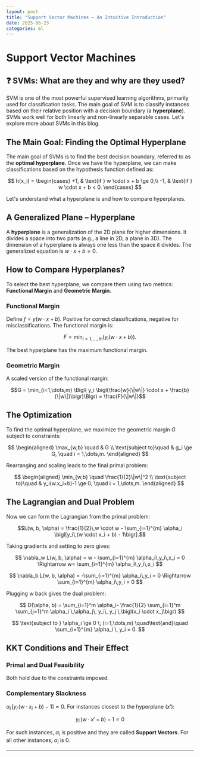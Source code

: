 ```yaml
---
layout: post
title: "Support Vector Machines – An Intuitive Introduction"
date: 2025-06-23
categories: ml
---
```


# Support Vector Machines

## ❓ SVMs: What are they and why are they used?

SVM is one of the most powerful supervised learning algorithms, primarily used for classification tasks. The main goal of SVM is to classify instances based on their relative position with a decision boundary (a **hyperplane**). SVMs work well for both linearly and non-linearly separable cases. Let's explore more about SVMs in this blog.

## The Main Goal: Finding the Optimal Hyperplane

The main goal of SVMs is to find the best decision boundary, referred to as the **optimal hyperplane**. Once we have the hyperplane, we can make classifications based on the hypothesis function defined as:

$$
h(x_i) = \begin{cases}
+1, & \text{if } w \cdot x + b \ge 0,\\
-1, & \text{if } w \cdot x + b < 0.
\end{cases}
$$

Let's understand what a hyperplane is and how to compare hyperplanes.

## A Generalized Plane – Hyperplane

A **hyperplane** is a generalization of the 2D plane for higher dimensions. It divides a space into two parts (e.g., a line in 2D, a plane in 3D). The dimension of a hyperplane is always one less than the space it divides. The generalized equation is $w \cdot x + b = 0$.

## How to Compare Hyperplanes?

To select the best hyperplane, we compare them using two metrics: **Functional Margin** and **Geometric Margin**.

### Functional Margin

Define $f = y(w \cdot x + b)$. Positive for correct classifications, negative for misclassifications. The functional margin is:

$$F = \min_{i=1,\dots,m} \bigl(y_i (w \cdot x + b)\bigr).$$

The best hyperplane has the maximum functional margin.

### Geometric Margin

A scaled version of the functional margin:

$$G = \min_{i=1,\dots,m} \Bigl( y_i \bigl(\frac{w}{\|w\|} \cdot x + \frac{b}{\|w\|}\bigr)\Bigr) = \frac{F}{\|w\|}$$

## The Optimization

To find the optimal hyperplane, we maximize the geometric margin $G$ subject to constraints:

$$
\begin{aligned}
\max_{w,b} \quad & G \\
\text{subject to}\quad & g_i \ge G, \quad i = 1,\dots,m.
\end{aligned}
$$

Rearranging and scaling leads to the final primal problem:

$$
\begin{aligned}
\min_{w,b} \quad \frac{1}{2}\|w\|^2  \\
\text{subject to}\quad & y_i(w.x_i+b)-1 \ge 0, \quad i = 1,\dots,m.
\end{aligned}
$$

## The Lagrangian and Dual Problem

Now we can form the Lagrangian from the primal problem:

$$L(w, b, \alpha) = \frac{1}{2}\,w \cdot w - \sum_{i=1}^{m} \alpha_i \bigl[y_i\,(w \cdot x_i + b) - 1\bigr].$$

Taking gradients and setting to zero gives:

$$
\nabla_w L(w, b, \alpha) = w - \sum_{i=1}^{m} \alpha_i\,y_i\,x_i = 0 \Rightarrow w= \sum_{i=1}^{m} \alpha_i\,y_i\,x_i
$$

$$
\nabla_b L(w, b, \alpha) = -\sum_{i=1}^{m} \alpha_i\,y_i = 0 \Rightarrow \sum_{i=1}^{m} \alpha_i\,y_i = 0
$$

Plugging $w$ back gives the dual problem:

$$
D(\alpha, b) = \sum_{i=1}^m \alpha_i- \frac{1}{2} \sum_{i=1}^m \sum_{j=1}^m
\alpha_i \,\alpha_j\, y_i\, y_j \,\bigl(x_i \cdot x_j\bigr)
$$

$$
\text{subject to } \alpha_i \ge 0 \; (i=1,\dots,m)
\quad\text{and}\quad
\sum_{i=1}^{m} \alpha_i \, y_i = 0.
$$

## KKT Conditions and Their Effect

### Primal and Dual Feasibility

Both hold due to the constraints imposed.

### Complementary Slackness

$\alpha_i\,[y_i\,(w \cdot x_i + b) - 1] = 0.$ For instances closest to the hyperplane ($x'$):

$$y_i\,(w \cdot x' + b) - 1 = 0$$

For such instances, $\alpha_i$ is positive and they are called **Support Vectors**. For all other instances, $\alpha_i$ is 0.

---



































